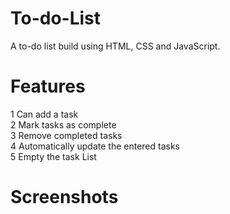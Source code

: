 # To-do-List

A to-do list build using HTML, CSS and JavaScript.

# Features
1 Can add a task <br />
2 Mark tasks as complete <br />
3 Remove completed tasks <br />
4 Automatically update the entered tasks <br />
5 Empty the task List 

# Screenshots
